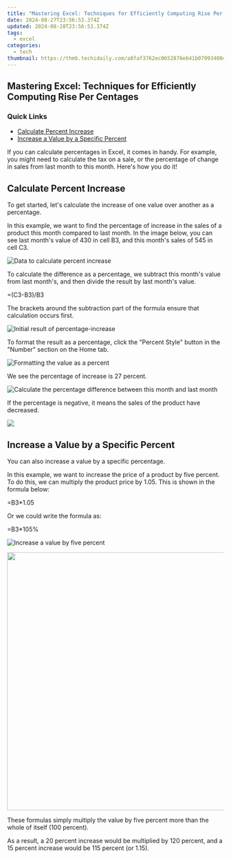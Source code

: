 ```yaml
---
title: "Mastering Excel: Techniques for Efficiently Computing Rise Per Centages"
date: 2024-08-27T23:56:53.374Z
updated: 2024-08-28T23:56:53.374Z
tags:
  - excel
categories:
  - tech
thumbnail: https://thmb.techidaily.com/a8faf3762ec0652876e641b0799340042cad57c242c2210395cb978ced6a8dea.jpg
---
```


## Mastering Excel: Techniques for Efficiently Computing Rise Per Centages

### Quick Links

* [Calculate Percent Increase](https://data-wizards.techidaily.com/a-step-bystep-approach-for-transforming-hefty-excel-datasets-edb-to-pst-without-data-degradation-or-downtime/)
* [Increase a Value by a Specific Percent](https://driver-download.techidaily.com/updated-magicard-rio-pro-driving-simulator-version-for-pcs-on-windows-systems/)

 If you can calculate percentages in Excel, it comes in handy. For example, you might need to calculate the tax on a sale, or the percentage of change in sales from last month to this month. Here's how you do it!

##  Calculate Percent Increase

 To get started, let's calculate the increase of one value over another as a percentage.

 In this example, we want to find the percentage of increase in the sales of a product this month compared to last month. In the image below, you can see last month's value of 430 in cell B3, and this month's sales of 545 in cell C3.

![Data to calculate percent increase](https://static1.howtogeekimages.com/wordpress/wp-content/uploads/2019/09/percent-increase-sample-data.png) 

 To calculate the difference as a percentage, we subtract this month's value from last month's, and then divide the result by last month's value.

=(C3-B3)/B3

 The brackets around the subtraction part of the formula ensure that calculation occurs first.

![Initial result of percentage-increase](https://static1.howtogeekimages.com/wordpress/wp-content/uploads/2019/09/initial-result.png) 

 To format the result as a percentage, click the "Percent Style" button in the "Number" section on the Home tab.

![Formatting the value as a percent](https://static1.howtogeekimages.com/wordpress/wp-content/uploads/2019/09/percent-style-button.png) 

 We see the percentage of increase is 27 percent.

![Calculate the percentage difference between this month and last month](https://static1.howtogeekimages.com/wordpress/wp-content/uploads/2019/09/percent-difference.png) 

 If the percentage is negative, it means the sales of the product have decreased.

<!-- affiliate ads begin -->
<a href="https://estore.macxdvd.com/order/checkout.php?PRODS=4526659&QTY=1&AFFILIATE=108875&CART=1"><img src="https://www.macxdvd.com/affiliate/new-banner/vcp-500x500.jpg" border="0"></a>
<!-- affiliate ads end -->
##  Increase a Value by a Specific Percent

 You can also increase a value by a specific percentage.

 In this example, we want to increase the price of a product by five percent. To do this, we can multiply the product price by 1.05\. This is shown in the formula below:

=B3*1.05

 Or we could write the formula as:

=B3*105%

![Increase a value by five percent](https://static1.howtogeekimages.com/wordpress/wp-content/uploads/2019/09/increase-five-percent.png) 

<!-- affiliate ads begin -->
<a href="https://appsumo.8odi.net/c/5597632/2075475/7443" target="_top" id="2075475"><img src="//a.impactradius-go.com/display-ad/7443-2075475" border="0" alt="" width="1200" height="600"/></a><img height="0" width="0" src="https://appsumo.8odi.net/i/5597632/2075475/7443" style="position:absolute;visibility:hidden;" border="0" />
<!-- affiliate ads end -->
 These formulas simply multiply the value by five percent more than the whole of itself (100 percent).

 As a result, a 20 percent increase would be multiplied by 120 percent, and a 15 percent increase would be 115 percent (or 1.15).

<ins class="adsbygoogle"
     style="display:block"
     data-ad-format="autorelaxed"
     data-ad-client="ca-pub-7571918770474297"
     data-ad-slot="1223367746"></ins>



<ins class="adsbygoogle"
     style="display:block"
     data-ad-client="ca-pub-7571918770474297"
     data-ad-slot="8358498916"
     data-ad-format="auto"
     data-full-width-responsive="true"></ins>


